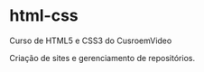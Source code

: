 # html-css
 Curso de HTML5 e CSS3 do CusroemVideo

 Criação de sites e gerenciamento de repositórios.


